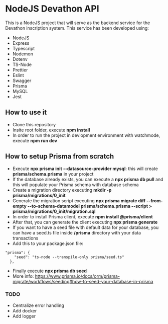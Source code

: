 # NodeJS Devathon API

This is a NodeJS project that will serve as the backend service for the Devathon inscription system. This service has been developed using:

-   NodeJS
-   Express
-   Typescript
-   Nodemon
-   Dotenv
-   TS-Node
-   Prettier
-   Eslint
-   Swagger
-   Prisma
-   MySQL
-   Jest

## How to use it

-   Clone this repository
-   Insite root folder, execute **npm install**
-   In order to run the project in devlopment environment with watchmode, execute **npm run dev**

## How to setup Prisma from scratch

-   Execute **npx prisma init --datasource-provider mysql**: this will create **prisma/schema.prisma** in your project
-   If the database already exists, you can execute a **npx prisma db pull** and this will populate your Prisma schema with database schema
-   Create a migration directory executing **mkdir -p prisma/migrations/0_init**
-   Generate the migration script executing **npx prisma migrate diff --from-empty --to-schema-datamodel prisma/schema.prisma --script > prisma/migrations/0_init/migration.sql**
-   In order to install Prisma client, execute **npm install @prisma/client**
-   After that, you can generate the client executing **npx prisma generate**
-   If you want to have a seed file with default data for your database, you can have a seed.ts file inside **/prisma** directory with your data transactions
-   Add this to your package.json file:

```
"prisma": {
    "seed": "ts-node --transpile-only prisma/seed.ts"
  },
```

-   Finally execute **npx prisma db seed**
-   More info: https://www.prisma.io/docs/orm/prisma-migrate/workflows/seeding#how-to-seed-your-database-in-prisma

### TODO

-   Centralize error handling
-   Add docker
-   Add logger
